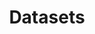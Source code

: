 ---
title: Datasets
layout: post
permalink: /datasets
composition:
  - type: features
    data: datasets
---